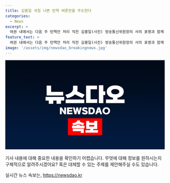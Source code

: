 ```yaml
---
title: 김홍일 국힘 나쁜 탄핵 여론전을 주도한다
categories:
  - News
excerpt: >
  여권 내에서는 다음 주 탄핵안 처리 직전 김홍일(사진) 방송통신위원장의 사의 표명과 함께 새 위원장 임명이 불가피하다는 기류가 형성되고 있다. 정치권에서는 방통위 전체회의 일정 앞당기기와 공영방송 이사 선임 안건을 최종 처리할 수 있도록 새로운 방통위원장 임명에 대한 관심이 높아지고 있다. 국민의힘은 탄핵소추안 표결 시 밀릴 것을 우려하며 민주당의 탄핵 시도를 반대하고 있는 가운데, 대통령실은 관련한 얘기를 부적절하다고 지적하고 있다.
feature_text: >
  여권 내에서는 다음 주 탄핵안 처리 직전 김홍일(사진) 방송통신위원장의 사의 표명과 함께 새 위원장 임명이 불가피하다는 기류가 형성되고 있다. 정치권에서는 방통위 전체회의 일정 앞당기기와 공영방송 이사 선임 안건을 최종 처리할 수 있도록 새로운 방통위원장 임명에 대한 관심이 높아지고 있다. 국민의힘은 탄핵소추안 표결 시 밀릴 것을 우려하며 민주당의 탄핵 시도를 반대하고 있는 가운데, 대통령실은 관련한 얘기를 부적절하다고 지적하고 있다.
image: '/assets/img/newsdao_breakingnews.jpg'
---
```


<p><img src="/assets/img/newsdao_breakingnews.jpg" alt="pcversion 속보" /></p>

<p>기사 내용에 대해 중요한 내용을 확인하기 어렵습니다. 무엇에 대해 정보를 원하시는지 구체적으로 알려주시겠어요? 혹은 대체할 수 있는 주제를 제안해주실 수도 있습니다.</p>
실시간 뉴스 속보는, <a href="https://newsdao.kr" rel="dofollow">https://newsdao.kr</a>


